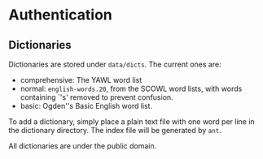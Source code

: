 Authentication
==============

Dictionaries
------------

Dictionaries are stored under `data/dicts`. The current ones are:

 - comprehensive: The YAWL word list
 - normal: `english-words.20`, from the SCOWL word lists, with words
   containing `'s' removed to prevent confusion.
 - basic: Ogden''s Basic English word list.

To add a dictionary, simply place a plain text file with one word per
line in the dictionary directory. The index file will be generated by `ant`.

All dictionaries are under the public domain.
